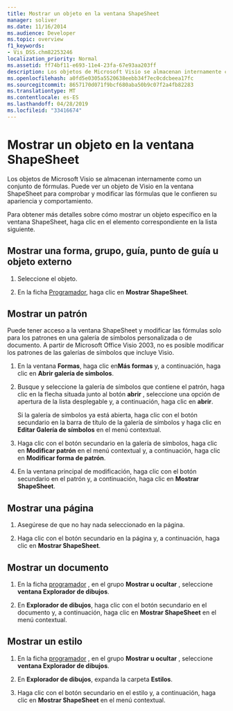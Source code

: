 ```yaml
---
title: Mostrar un objeto en la ventana ShapeSheet
manager: soliver
ms.date: 11/16/2014
ms.audience: Developer
ms.topic: overview
f1_keywords:
- Vis_DSS.chm82253246
localization_priority: Normal
ms.assetid: ff74bf11-e693-11e4-23fa-67e93aa203ff
description: Los objetos de Microsoft Visio se almacenan internamente como un conjunto de fórmulas. Puede ver un objeto de Visio en la ventana ShapeSheet para comprobar y modificar las fórmulas que le confieren su apariencia y comportamiento.
ms.openlocfilehash: a0fd5e0305a5520638eebb34f7ec0cdcbeea17fc
ms.sourcegitcommit: 8657170d071f9bcf680aba50b9c07f2a4fb82283
ms.translationtype: MT
ms.contentlocale: es-ES
ms.lasthandoff: 04/28/2019
ms.locfileid: "33416674"
---
```

# <a name="show-an-object-in-the-shapesheet-window"></a>Mostrar un objeto en la ventana ShapeSheet

Los objetos de Microsoft Visio se almacenan internamente como un conjunto de fórmulas. Puede ver un objeto de Visio en la ventana ShapeSheet para comprobar y modificar las fórmulas que le confieren su apariencia y comportamiento.
  
Para obtener más detalles sobre cómo mostrar un objeto específico en la ventana ShapeSheet, haga clic en el elemento correspondiente en la lista siguiente.
  
## <a name="show-a-shape-group-guide-guide-point-or-foreign-object"></a>Mostrar una forma, grupo, guía, punto de guía u objeto externo

1. Seleccione el objeto.
    
2. En la ficha [Programador](run-in-developer-mode-display-the-developer-tab.md), haga clic en **Mostrar ShapeSheet**.
    
## <a name="show-a-master"></a>Mostrar un patrón

Puede tener acceso a la ventana ShapeSheet y modificar las fórmulas solo para los patrones en una galería de símbolos personalizada o de documento. A partir de Microsoft Office Visio 2003, no es posible modificar los patrones de las galerías de símbolos que incluye Visio.
  
1. En la ventana **Formas**, haga clic en**Más formas** y, a continuación, haga clic en **Abrir galería de símbolos**.
    
2. Busque y seleccione la galería de símbolos que contiene el patrón, haga clic en la flecha situada junto al botón **abrir** , seleccione una opción de apertura de la lista desplegable y, a continuación, haga clic en **abrir**. 
    
    Si la galería de símbolos ya está abierta, haga clic con el botón secundario en la barra de título de la galería de símbolos y haga clic en **Editar Galería de símbolos** en el menú contextual. 
    
3. Haga clic con el botón secundario en la galería de símbolos, haga clic en **Modificar patrón** en el menú contextual y, a continuación, haga clic en **Modificar forma de patrón**.
    
4. En la ventana principal de modificación, haga clic con el botón secundario en el patrón y, a continuación, haga clic en **Mostrar ShapeSheet**.
    
## <a name="show-a-page"></a>Mostrar una página

1. Asegúrese de que no hay nada seleccionado en la página.
    
2. Haga clic con el botón secundario en la página y, a continuación, haga clic en **Mostrar ShapeSheet**.
    
## <a name="show-a-document"></a>Mostrar un documento

1. En la ficha [programador](run-in-developer-mode-display-the-developer-tab.md) , en el grupo **Mostrar u ocultar** , seleccione **ventana Explorador de dibujos**.
    
2. En **Explorador de dibujos**, haga clic con el botón secundario en el documento y, a continuación, haga clic en **Mostrar ShapeSheet** en el menú contextual. 
    
## <a name="show-a-style"></a>Mostrar un estilo

1. En la ficha [programador](run-in-developer-mode-display-the-developer-tab.md) , en el grupo **Mostrar u ocultar** , seleccione **ventana Explorador de dibujos**.
    
2. En **Explorador de dibujos**, expanda la carpeta **Estilos**. 
    
3. Haga clic con el botón secundario en el estilo y, a continuación, haga clic en **Mostrar ShapeSheet** en el menú contextual. 
    

